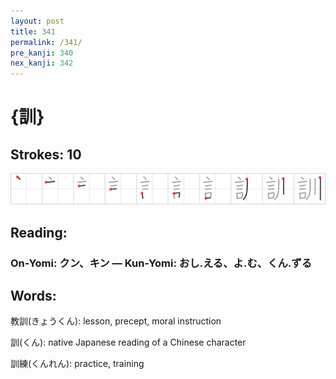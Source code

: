 ```yaml
---
layout: post
title: 341
permalink: /341/
pre_kanji: 340
nex_kanji: 342
---
```


# {訓}

## Strokes: 10

<div class="stroke"><img src="../images/E8A893.png" /></div>

## Reading:

### On-Yomi: クン、キン &mdash; Kun-Yomi: おし.える、よ.む、くん.ずる

## Words:

教訓(きょうくん): lesson, precept, moral instruction

訓(くん): native Japanese reading of a Chinese character

訓練(くんれん): practice, training
